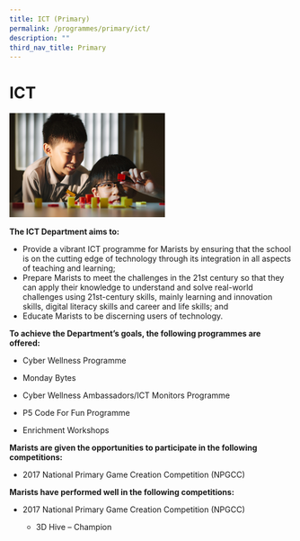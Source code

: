 ```yaml
---
title: ICT (Primary)
permalink: /programmes/primary/ict/
description: ""
third_nav_title: Primary
---
```

# ICT


<img src="/images/Academic%20Programme/Primary/ICT.jpg"  
     style="width:55%">


**The ICT Department aims to:**  

*   Provide a vibrant ICT programme for Marists by ensuring that the school is on the cutting edge of technology through its integration in all aspects of teaching and learning;
*   Prepare Marists to meet the challenges in the 21st century so that they can apply their knowledge to understand and solve real-world challenges using 21st-century skills, mainly learning and innovation skills, digital literacy skills and career and life skills; and
*   Educate Marists to be discerning users of technology.  
    

  

**To achieve the Department’s goals, the following programmes are offered:**   

*   Cyber Wellness Programme  
    
*   Monday Bytes  
    
*   Cyber Wellness Ambassadors/ICT Monitors Programme
*   P5 Code For Fun Programme  
    
*   Enrichment Workshops  
      
    

**Marists are given the opportunities to participate in the following competitions:**

*   2017 National Primary Game Creation Competition (NPGCC)  
    

  

**Marists have performed well in the following competitions:**

*   2017 National Primary Game Creation Competition (NPGCC)  
    

    *   3D Hive – Champion